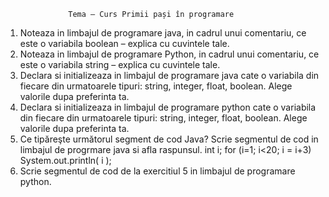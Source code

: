                   Tema – Curs Primii pași în programare


1. Noteaza in limbajul de programare java, in cadrul unui comentariu, ce
este o variabila boolean – explica cu cuvintele tale.
2. Noteaza in limbajul de programare Python, in cadrul unui comentariu,
ce este o variabila string – explica cu cuvintele tale.
3. Declara si initializeaza in limbajul de programare java cate o variabila
din fiecare din urmatoarele tipuri: string, integer, float, boolean. Alege
valorile dupa preferinta ta.
4. Declara si initializeaza in limbajul de programare python cate o
variabila din fiecare din urmatoarele tipuri: string, integer, float,
boolean. Alege valorile dupa preferinta ta.
5. Ce tipăreşte următorul segment de cod Java? Scrie segmentul de cod
in limbajul de progrmare java si afla raspunsul.
int i;
for (i=1; i<20; i = i+3)
System.out.println( i );
6. Scrie segmentul de cod de la exercitiul 5 in limbajul de programare
python.